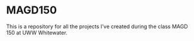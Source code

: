 # MAGD150
This is a repository for all the projects I've created during the class MAGD 150 at UWW Whitewater.
